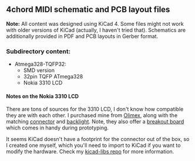 ## 4chord MIDI schematic and PCB layout files

**Note:** All content was designed using KiCad 4. Some files might not work with older versions of KiCad (actually, I haven't tried that). Schematics are additionally provided in PDF and PCB layouts in Gerber format.

### Subdirectory content:

- Atmega328-TQFP32:
    - SMD version
    - 32pin TQFP ATmega328
    - Nokia 3310 LCD


#### Notes on the Nokia 3310 LCD
There are tons of sources for the 3310 LCD, I don't know how compatible they are with each other.
I purchased mine from [Olimex](https://www.olimex.com/Products/Components/LCD/LCD%20DISPLAY%20NOKIA3310/), along with the matching [connector](https://www.olimex.com/Products/Components/Connectors/FPA-WZA201-08-LF/)
and [backlight](https://www.olimex.com/Products/Components/LCD/LCD%20DISPLAY%20NOKIA3310-BACKLIGHT/).
Note, they also offer a [breakout board](https://www.olimex.com/Products/Modules/LCD/MOD-LCD3310/open-source-hardware) which comes in handy during prototyping.

It seems KiCad doesn't have a footprint for the connector out of the box, so I created one myself, which you'll need to import to KiCad if you want to modify the hardware.
Check my [kicad-libs repo](https://github.com/sgreg/kicad-libs) for more information.
